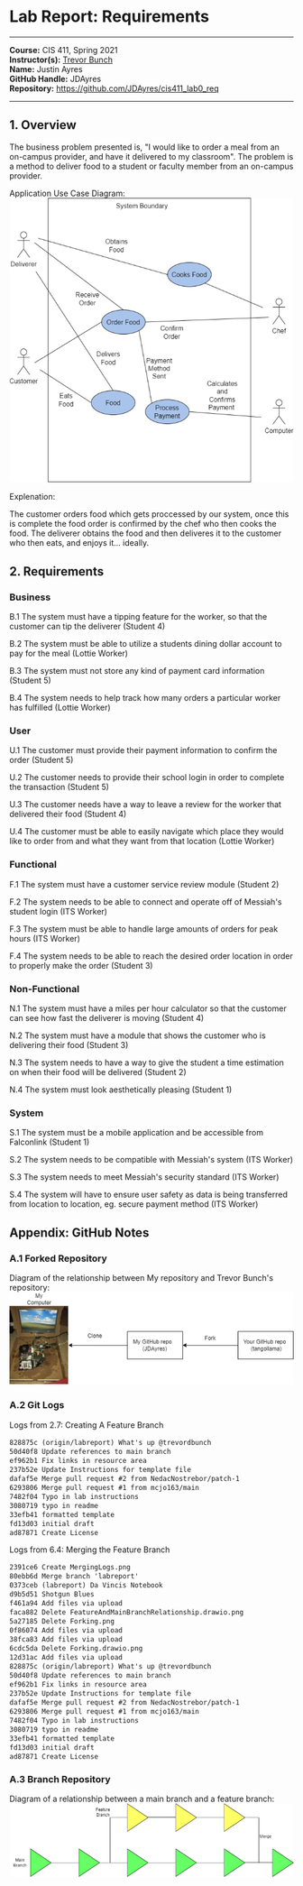 # Lab Report: Requirements
___
**Course:** CIS 411, Spring 2021  
**Instructor(s):** [Trevor Bunch](https://github.com/trevordbunch)  
**Name:** Justin Ayres  
**GitHub Handle:** JDAyres   
**Repository:** https://github.com/JDAyres/cis411_lab0_req 
___

## 1. Overview
The business problem presented is, "I would like to order a meal from an on-campus provider, and have it delivered to my classroom". The problem is a method to deliver food to a student or faculty member from an on-campus provider.


Application Use Case Diagram:  
![Use Case](../assets/UseCaseDiagram.drawio.png)

Explenation:

The customer orders food which gets proccessed by our system, once this is complete the food order is confirmed by the chef who then cooks the food. The deliverer obtains the food and then deliveres it to the customer who then eats, and enjoys it... ideally.                   

## 2. Requirements
### Business 
B.1 The system must have a tipping feature for the worker, so that the customer can tip the deliverer (Student 4)

B.2 The system must be able to utilize a students dining dollar account to pay for the meal (Lottie Worker)

B.3 The system must not store any kind of payment card information (Student 5)

B.4  The system needs to help track how many orders a particular worker has fulfilled (Lottie Worker)
### User
U.1 The customer must provide their payment information to confirm the order (Student 5)

U.2 The customer needs to provide their school login in order to complete the transaction (Student 5)

U.3 The customer needs have a way to leave a review for the worker that delivered their food (Student 4)

U.4 The customer must be able to easily navigate which place they would like to order from and what they want from that location (Lottie Worker)
### Functional
F.1 The system must have a customer service review module (Student 2)

F.2 The system needs to be able to connect and operate off of Messiah's student login (ITS Worker)

F.3 The system must be able to handle large amounts of orders for peak hours (ITS Worker)

F.4 The system needs to be able to reach the desired order location in order to properly make the order (Student 3)
### Non-Functional
N.1 The system must have a miles per hour calculator so that the customer can see how fast the deliverer is moving (Student 4)

N.2 The system must have a module that shows the customer who is delivering their food (Student 3)

N.3 The system needs to have a way to give the student a time estimation on when their food will be delivered (Student 2)

N.4 The system must look aesthetically pleasing (Student 1)
### System
S.1 The system must be a mobile application and be accessible from Falconlink (Student 1)

S.2 The system needs to be compatible with Messiah's system (ITS Worker)

S.3 The system needs to meet Messiah's security standard (ITS Worker)

S.4 The system will have to ensure user safety as data is being transferred from location to location, eg. secure payment method (ITS Worker)



## Appendix: GitHub Notes

### A.1 Forked Repository
Diagram of the relationship between My repository and Trevor Bunch's repository:
![Diagram](/assets/Forking.drawio.png)

### A.2 Git Logs
Logs from 2.7: Creating A Feature Branch
```
828875c (origin/labreport) What's up @trevordbunch
50d40f8 Update references to main branch
ef962b1 Fix links in resource area
237b52e Update Instructions for template file
dafaf5e Merge pull request #2 from NedacNostrebor/patch-1
6293806 Merge pull request #1 from mcjo163/main
7482f04 Typo in lab instructions
3080719 typo in readme
33efb41 formatted template
fd13d03 initial draft
ad87871 Create License
```

Logs from 6.4: Merging the Feature Branch
```
2391ce6 Create MergingLogs.png
80ebb6d Merge branch 'labreport'
0373ceb (labreport) Da Vincis Notebook
d9b5d51 Shotgun Blues
f461a94 Add files via upload
faca882 Delete FeatureAndMainBranchRelationship.drawio.png
5a27185 Delete Forking.png
0f86074 Add files via upload
38fca83 Add files via upload
6cdc5da Delete Forking.drawio.png
12d31ac Add files via upload
828875c (origin/labreport) What's up @trevordbunch
50d40f8 Update references to main branch
ef962b1 Fix links in resource area
237b52e Update Instructions for template file
dafaf5e Merge pull request #2 from NedacNostrebor/patch-1
6293806 Merge pull request #1 from mcjo163/main
7482f04 Typo in lab instructions
3080719 typo in readme
33efb41 formatted template
fd13d03 initial draft
ad87871 Create License
```

### A.3 Branch Repository
Diagram of a relationship between a main branch and a feature branch:
![Diagram](/assets/FeatureAndMainBranchRelationship.drawio.png)
